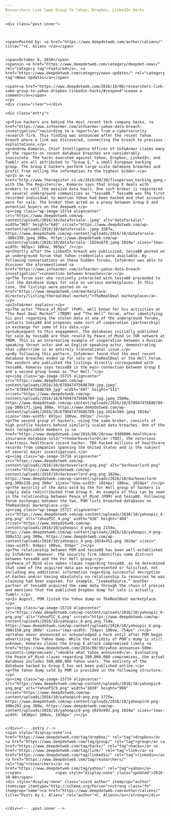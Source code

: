 ```yaml
---
Researchers Link Same Group To Yahoo, Dropbox, LinkedIn Hacks
---
```

<article class="post-listing post-15713 post type-post status-publish format-standard has-post-thumbnail hentry  tag-dropbox tag-group tag-hacks tag-link tag-linkedin tag-researchers tag-yahoo">
    
    <div class="post-inner">
    
    
        
    <span>Posted by: <a href="https://www.deepdotweb.com/author/caliens/" title="">C. Aliens </a></span>
    
    
    <span>October 8, 2016</span>
    <span>in <a href="https://www.deepdotweb.com/category/deepdot-news/" rel="category tag">Featured</a>, <a href="https://www.deepdotweb.com/category/news-updates/" rel="category tag">News Updates</a></span>
    
    <span><a href="https://www.deepdotweb.com/2016/10/08/researchers-link-same-group-to-yahoo-dropbox-linkedin-hacks/#respond">Leave a comment</a></span>
    </p>
    <div class="clear"></div>
    
    <div class="entry">
    
    <p>Five hackers are behind the most recent tech company hacks, <a href="https://www.infoarmor.com/infoarmor-yahoo-data-breach-investigation/">according to a report</a> from a cybersecurity research firm. This finding was announced after the recent Yahoo breach where a link was discovered, connecting the breach to previous exploitations.</p>
    <p>Andrew Komarov, Chief Intelligence Officer of InfoArmor claims many of the reports on recent database breaches are considerably inaccurate. The hacks executed against Yahoo, Dropbox, LinkedIn, and Tumblr are all attributed to “Group E,” a small European hacking group. The Group E hackers perform large-scale database breaches and profit from selling the information to the highest bidder.</p>
    <p>In an <a href="http://www.theregister.co.uk/2016/09/30/fiveperson_hacking_gang_claimed_behind_breaches_of_3bn_logins/">interview with the The Register</a>, Komarov says that Group E deals with brokers to sell the massive data hauls. One such broker is registered on several underground communities as “tessa88.” Tessa88 was the first recorded individual to mention Yahoo had been hacked and that accounts were for sale. The broker then acted as a proxy between Group E and potential buyers on the deepweb.</p>
    <p><img class="wp-image-15714 aligncenter" src="https://www.deepdotweb.com/wp-content/uploads/2016/10/dataforsale-.jpeg" alt="dataforsale\" width="965" height="640" srcset="https://www.deepdotweb.com/wp-content/uploads/2016/10/dataforsale-.jpeg 1507w, https://www.deepdotweb.com/wp-content/uploads/2016/10/dataforsale--300x199.jpeg 300w, https://www.deepdotweb.com/wp-content/uploads/2016/10/dataforsale--1024x679.jpeg 1024w" sizes="(max-width: 965px) 100vw, 965px" /></p>
    <p>Shortly after the LinkedIn breach was publicized, tessa88 posted on an underground forum that Yahoo credentials were available. By following conversations on these hidden forums, InfoArmor was able to discover the aforementioned <a href="https://www.infoarmor.com/infoarmor-yahoo-data-breach-investigation/">connection between breaches</a>.</p>
    <p>The forum user who routinely interacted with tessa88 proceeded to list the database dumps for sale on various marketplaces. In this case, the listings were posted on <a href="https://www.deepdotweb.com/marketplace-directory/listing/therealdeal-market/">TheRealDeal marketplace</a>.</p>
    <p>InfoArmor explains:</p>
    <p>The actor “Peace_of_Mind” (PoM), well known for his activities at “The Real Deal Market” (TRDM) and “The Hell” forum, after identifying his post regarding the stolen data at one of the underground forums, contacts tessa88 and proposes some sort of cooperation [partnership] in exchange for some of his data.</p>
    <p>Subsequent to this engagement, the databases initially published for sale by tessa88 are then resold by Peace_of_Mind in TOR network at TRDM. This is an interesting example of cooperation between a Russian speaking threat actor and an English speaking actor, demonstrating that cybercrime is an entirely transnational issue.</p>
    <p>By following this pattern, InfoArmor found that the most recent database breaches ended up for sale on TheRealDeal or the Hell Forum. The vendors who published the listings directly corresponded with tessa88. Komarov says tessa88 is the main connection between Group E and a second group known as “For Hell.”</p>
    <p><img class="wp-image-15715 aligncenter" src="https://www.deepdotweb.com/wp-content/uploads/2016/10/678947475686789-jpg.jpeg" alt="678947475686789.jpg" width="897" height="511" srcset="https://www.deepdotweb.com/wp-content/uploads/2016/10/678947475686789-jpg.jpeg 2500w, https://www.deepdotweb.com/wp-content/uploads/2016/10/678947475686789-jpg-300x171.jpeg 300w, https://www.deepdotweb.com/wp-content/uploads/2016/10/678947475686789-jpg-1024x584.jpeg 1024w" sizes="(max-width: 897px) 100vw, 897px" /></p>
    <p>The second group of hackers, using the same broker, consists of high profile hackers behind similarly scaled data breaches. One of the most recognizable members is <a href="https://www.deepdotweb.com/2016/06/28/now-9300000-healthcare-insurance-database-sold/">thedarkoverlord</a> (TDO), the notorious electronic healthcare record hacker. TDO hacked millions of healthcare records from companies spanning the United States and is the subject of several major investigations.</p>
    <p><img class="wp-image-15716 aligncenter" src="https://www.deepdotweb.com/wp-content/uploads/2016/10/darkoverlord-png.png" alt="darkoverlord.png" srcset="https://www.deepdotweb.com/wp-content/uploads/2016/10/darkoverlord-png.png 1024w, https://www.deepdotweb.com/wp-content/uploads/2016/10/darkoverlord-png-300x128.png 300w" sizes="(max-width: 1024px) 100vw, 1024px" /></p>
    <p>The majority of the data sold by the For Hell group of hackers is simply data redistributed from Group E. An example of this can be seen in the relationship between Peace_of_Mind (POM) and tessa88. Following forum exchanges between the two, POM lists breached databases on TheRealDeal marketplace.</p>
    <p><img class="wp-image-15717 aligncenter" src="https://www.deepdotweb.com/wp-content/uploads/2016/10/yahoopic_4-png.png" alt="YahooPIC_4.png" width="916" height="404" srcset="https://www.deepdotweb.com/wp-content/uploads/2016/10/yahoopic_4-png.png 2154w, https://www.deepdotweb.com/wp-content/uploads/2016/10/yahoopic_4-png-300x132.png 300w, https://www.deepdotweb.com/wp-content/uploads/2016/10/yahoopic_4-png-1024x452.png 1024w" sizes="(max-width: 916px) 100vw, 916px" /></p>
    <p>The relationship between POM and tessa88 has been well-established by InfoArmor. However, the security firm identifies some distrust between tessa88 and the For Hell group:</p>
    <p>Peace_of_Mind also makes claims regarding tessa88, as he determined that some of the acquired data was misrepresented or falsified, not including any additional information regarding successful decryption of hashes and/or having absolutely no relationship to resources he was claiming had been exposed. For example, “LeakedSource,” another partner of tessa88 acquired the same data through the chain of proxies and mentions that the published Dropbox dump for sale is actually Tumblr.</p>
    <p>In August, POM listed the Yahoo dump on TheRealDeal marketplace.</p>
    <p><img class="wp-image-15718 aligncenter" src="https://www.deepdotweb.com/wp-content/uploads/2016/10/yahoopic_6-png.png" alt="YahooPIC_6.png" srcset="https://www.deepdotweb.com/wp-content/uploads/2016/10/yahoopic_6-png.png 754w, https://www.deepdotweb.com/wp-content/uploads/2016/10/yahoopic_6-png-300x158.png 300w" sizes="(max-width: 754px) 100vw, 754px" /></p>
    <p>Yahoo never announced or acknowledged a hack until after POM began advertising the Yahoo dump. While the validity of POM’s dump is still unknown, Komarov claims the Group E attack compromised likely <a href="https://www.deepdotweb.com/2016/09/30/yahoo-announces-500m-accounts-compromised/,">double what Yahoo announced</a>. Evaluating the Peace_of_Mind claims regarding 200,000,000 compromises, the actual database includes 500,000,000 Yahoo users. The entirety of the database hacked by Group E has not been published online.</p>
    <p>The Yahoo dump sold by POM is provided in the following structure:</p>
    <p><img class="wp-image-15719 aligncenter" src="https://www.deepdotweb.com/wp-content/uploads/2016/10/yahoopic9-png.png" alt="YahooPIC9.png" width="1030" height="998" srcset="https://www.deepdotweb.com/wp-content/uploads/2016/10/yahoopic9-png.png 1775w, https://www.deepdotweb.com/wp-content/uploads/2016/10/yahoopic9-png-300x291.png 300w, https://www.deepdotweb.com/wp-content/uploads/2016/10/yahoopic9-png-1024x992.png 1024w" sizes="(max-width: 1030px) 100vw, 1030px" /></p>
    
    
    </div><!-- .entry /-->
    <span style="display:none"><a href="https://www.deepdotweb.com/tag/dropbox/" rel="tag">dropbox</a> <a href="https://www.deepdotweb.com/tag/group/" rel="tag">group</a> <a href="https://www.deepdotweb.com/tag/hacks/" rel="tag">hacks</a> <a href="https://www.deepdotweb.com/tag/link/" rel="tag">link</a> <a href="https://www.deepdotweb.com/tag/linkedin/" rel="tag">linkedin</a> <a href="https://www.deepdotweb.com/tag/researchers/" rel="tag">researchers</a> <a href="https://www.deepdotweb.com/tag/yahoo/" rel="tag">yahoo</a></span>				<span style="display:none" class="updated">2016-10-08</span>
    <div style="display:none" class="vcard author" itemprop="author" itemscope itemtype="http://schema.org/Person"><strong class="fn" itemprop="name"><a href="https://www.deepdotweb.com/author/caliens/" title="Posts by C. Aliens" rel="author">C. Aliens</a></strong></div>
    
    
    </div><!-- .post-inner -->
</article><!-- .post-listing -->

